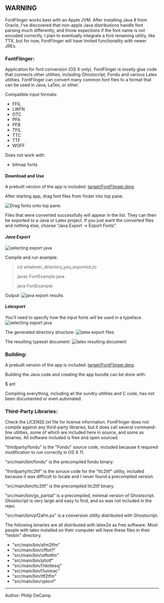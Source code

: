 ## WARNING

FontFlinger works best with an Apple JVM. After installing Java 8 from Oracle, I've discovered that 
non-apple Java distributions handle font parsing much differently, and throw expections if the 
font name is not encoded correctly. I plan to eventually integrate a font renaming utility, like TTX, 
but for now, FontFlinger will have limited functionality with newer JREs.

### FontFlinger:

Application for font conversion (OS X only). FontFlinger is mostly glue code that connects other utilities,
including Ghostscript, Fondu and various Latex utilities. FontFlinger can convert many common
font files to a format that can be used in Java, LaTex, or other.

Compatible input formats:
- FFIL
- LWFN
- OTC
- PFA
- PFB
- TFIL
- TTC
- TTF
- WOFF

Does not work with:
- bitmap fonts


#### Download and Use

A prebuilt version of the app is included: [target/FontFlinger.dmg]("target/FontFlinger.dmg").

After starting app, drag font files from finder into top pane.

![Drag fonts onto top pane.](docs/readme/step_import.png)

Files that were converted successfully will appear in the list. They can then be exported to a Java or 
Latex project. If you just want the converted files and nothing else, choose "Java Export -> Export Fonts".


####  *Java Export*
![selecting export java](docs/readme/java_export_wizard.png?raw=true)

Compile and run example:
> cd whatever_directory_you_exported_to
>
> javac FontExample.java
>
> java FontExample

Output:
![java export results](docs/readme/java_export_results.png?raw=true)


#### *Latexport*
You'll need to specify how the input fonts will be used in a typeface.
![selecting export java](docs/readme/latex_export_wizard.png?raw=true)

The generated directory structure:
![latex export files](docs/readme/latex_export_files.png?raw=true)

The resulting typeset document:
![latex resulting document](docs/readme/latex_export_results.png?raw=true)



### Building:

A prebuilt version of the app is included: [target/FontFlinger.dmg]("target/FontFlinger.dmg").

Building the Java code and creating the app bundle can be done with:

$ ant

Compiling everything, including all the sundry utilities and C code, has not been documented 
or even automated.


### Third-Party Libraries:

Check the LICENSE.txt file for license information. FontFlinger does not compile against any third-party libraries, but
it does call several command-line utilities, some of which are included here in source, and some as binaries. All
software included is free and open sourced.

"thirdparty/fondu" is the "Fondu" source code, included because it required modification to run correctly in OS X 11.

"src/main/bin/fondu" is the precompiled fondu binary.

"thirdparty/ttc2ttf" is the soruce code for the "ttc2ttf" utility, included because it was difficult to locate and
I never found a precompiled version.

"src/main/bin/ttc2ttf" is the precompiled ttc2ttf binary.

"src/main/bin/gs_partial" is a precompiled, minimal version of Ghostscript. Ghostscript is very large and easy to
find, and so was not included in the repo.

"src/main/bin/pf2afm.ps" is a conversion utility distributed with Ghostscript.

The following binaries are all distributed with latex2e as free software. Most people with latex installed on their
computer will have these files in their "texbin" directory.
- "src/main/bin/afm2tfm"
- "src/main/bin/cfftot1"
- "src/main/bin/otftotfm"
- "src/main/bin/pltotf"
- "src/main/bin/t1dotlessj"
- "src/main/bin/t1unmac"
- "src/main/bin/ttf2tfm"
- "src/main/bin/vptovf"

---
Author: Philip DeCamp
